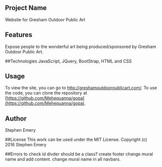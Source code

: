 ## Project Name
Website for Gresham Outdoor Public Art

## Features
Expose people to the wonderful art being produced/sponsored by Gresham Outdoor Public Art.

##Technologies
JavaScript, JQuery, BootStrap, HTML and CSS

## Usage
To view the site, you can go to http://greshamoutdoorpublicart.com/.
To use the code, you can clone the repository at [https://github.com/Mehequanna/gopa](https://github.com/Mehequanna/gopa).

## Author
Stephen Emery

##License
This work can be used under the MIT License.
Copyright (c) 2016 Stephen Emery

##Errors to check
id divder should be a class?
create footer
change mural name and add content.
change mural name in all navbars.
